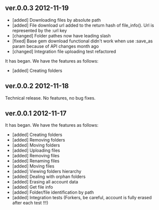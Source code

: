 ## ver.0.0.3 2012-11-19

* [added] Downloading files by absolute path
* [added] File download url added to the return hash of file_info(). Url is represented by the :url key
* [changed] Folder pathes now have leading slash
* [fixed] Base gem download functional didn't work when use :save_as param because of API changes month ago
* [changed] Integration file uploading test refactored

It has began. We have the features as follows:

* [added] Creating folders

## ver.0.0.2 2012-11-18

Technical release. No features, no bug fixes.

## ver.0.0.1 2012-11-17

It has began. We have the features as follows:

* [added] Creating folders
* [added] Removing folders
* [added] Moving folders
* [added] Uploading files
* [added] Removing files
* [added] Renaming files
* [added] Moving files
* [added] Viewing folders hierarchy
* [added] Dealing with orphan folders
* [added] Erasing all account data
* [added] Get file info
* [added] Folder/file identification by path
* [added] Integration tests (Forkers, be careful, account is fully erased after each test !!!)